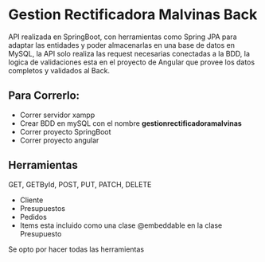# Gestion Rectificadora Malvinas Back
API realizada en SpringBoot, con herramientas como Spring JPA para adaptar las entidades y poder almacenarlas en una base de datos en MySQL, la API solo realiza las request necesarias conectadas a la BDD, la logica de validaciones esta en el proyecto de Angular que provee los datos completos y validados al Back.
<h2>Para Correrlo:</h2>
<ul>
<li>Correr servidor xampp</li>
<li>Crear BDD en mySQL con el nombre <strong>gestionrectificadoramalvinas</strong></li>
<li>Correr proyecto SpringBoot</li>
<li>Correr proyecto angular</li>
</ul>
<h2>Herramientas</h2>
<p>GET, GETById, POST, PUT, PATCH, DELETE</p>
<ul>
<li>Cliente</li>
<li>Presupuestos</li>
<li>Pedidos</li>
<li>Items esta incluido como una clase @embeddable en la clase Presupuesto</li>
</ul>
<p>
  Se opto por hacer todas las herramientas 
